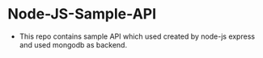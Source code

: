 # Node-JS-Sample-API

- This repo contains sample API which used created by node-js express and used mongodb as backend.
